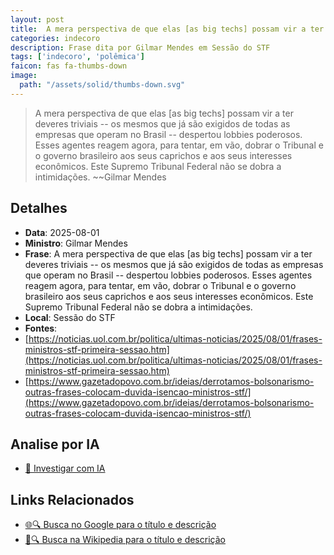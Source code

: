 ```yaml
---
layout: post
title:  A mera perspectiva de que elas [as big techs] possam vir a ter deveres triviais -- os mesmos que já são exigidos de todas as empresas que operam no Brasil -- despertou lobbies poderosos. Esses agentes reagem agora, para tentar, em vão, dobrar o Tribunal e o governo brasileiro aos seus caprichos e aos seus interesses econômicos. Este Supremo Tribunal Federal não se dobra a intimidações.
categories: indecoro
description: Frase dita por Gilmar Mendes em Sessão do STF
tags: ['indecoro', 'polêmica']
faicon: fas fa-thumbs-down
image:
  path: "/assets/solid/thumbs-down.svg"
---
```


> A mera perspectiva de que elas [as big techs] possam vir a ter deveres triviais -- os mesmos que já são exigidos de todas as empresas que operam no Brasil -- despertou lobbies poderosos. Esses agentes reagem agora, para tentar, em vão, dobrar o Tribunal e o governo brasileiro aos seus caprichos e aos seus interesses econômicos. Este Supremo Tribunal Federal não se dobra a intimidações.
> ~~Gilmar Mendes

## Detalhes
- **Data**: 2025-08-01
- **Ministro**: Gilmar Mendes
- **Frase**: A mera perspectiva de que elas [as big techs] possam vir a ter deveres triviais -- os mesmos que já são exigidos de todas as empresas que operam no Brasil -- despertou lobbies poderosos. Esses agentes reagem agora, para tentar, em vão, dobrar o Tribunal e o governo brasileiro aos seus caprichos e aos seus interesses econômicos. Este Supremo Tribunal Federal não se dobra a intimidações.
- **Local**: Sessão do STF
- **Fontes**:
- [https://noticias.uol.com.br/politica/ultimas-noticias/2025/08/01/frases-ministros-stf-primeira-sessao.htm](https://noticias.uol.com.br/politica/ultimas-noticias/2025/08/01/frases-ministros-stf-primeira-sessao.htm)
- [https://www.gazetadopovo.com.br/ideias/derrotamos-bolsonarismo-outras-frases-colocam-duvida-isencao-ministros-stf/](https://www.gazetadopovo.com.br/ideias/derrotamos-bolsonarismo-outras-frases-colocam-duvida-isencao-ministros-stf/)

## Analise por IA
- [🤖 Investigar com IA](https://www.perplexity.ai/search?q=%22Gilmar%20Mendes%22%2BA%20mera%20perspectiva%20de%20que%20elas%20%5Bas%20big%20techs%5D%20possam%20vir%20a%20ter%20deveres%20triviais%20--%20os%20mesmos%20que%20j%C3%A1%20s%C3%A3o%20exigidos%20de%20todas%20as%20empresas%20que%20operam%20no%20Brasil%20--%20despertou%20lobbies%20poderosos.%20Esses%20agentes%20reagem%20agora%2C%20para%20tentar%2C%20em%20v%C3%A3o%2C%20dobrar%20o%20Tribunal%20e%20o%20governo%20brasileiro%20aos%20seus%20caprichos%20e%20aos%20seus%20interesses%20econ%C3%B4micos.%20Este%20Supremo%20Tribunal%20Federal%20n%C3%A3o%20se%20dobra%20a%20intimida%C3%A7%C3%B5es.%2BSess%C3%A3o%20do%20STF)

## Links Relacionados
- [🌐🔍 Busca no Google para o título e descrição](https://www.google.com/search?q=%22Gilmar%20Mendes%22%2BA%20mera%20perspectiva%20de%20que%20elas%20%5Bas%20big%20techs%5D%20possam%20vir%20a%20ter%20deveres%20triviais%20--%20os%20mesmos%20que%20j%C3%A1%20s%C3%A3o%20exigidos%20de%20todas%20as%20empresas%20que%20operam%20no%20Brasil%20--%20despertou%20lobbies%20poderosos.%20Esses%20agentes%20reagem%20agora%2C%20para%20tentar%2C%20em%20v%C3%A3o%2C%20dobrar%20o%20Tribunal%20e%20o%20governo%20brasileiro%20aos%20seus%20caprichos%20e%20aos%20seus%20interesses%20econ%C3%B4micos.%20Este%20Supremo%20Tribunal%20Federal%20n%C3%A3o%20se%20dobra%20a%20intimida%C3%A7%C3%B5es.%2BSess%C3%A3o%20do%20STF)
- [📖🔍 Busca na Wikipedia para o título e descrição](https://pt.wikipedia.org/w/index.php?search=%22Gilmar%20Mendes%22%2BA%20mera%20perspectiva%20de%20que%20elas%20%5Bas%20big%20techs%5D%20possam%20vir%20a%20ter%20deveres%20triviais%20--%20os%20mesmos%20que%20j%C3%A1%20s%C3%A3o%20exigidos%20de%20todas%20as%20empresas%20que%20operam%20no%20Brasil%20--%20despertou%20lobbies%20poderosos.%20Esses%20agentes%20reagem%20agora%2C%20para%20tentar%2C%20em%20v%C3%A3o%2C%20dobrar%20o%20Tribunal%20e%20o%20governo%20brasileiro%20aos%20seus%20caprichos%20e%20aos%20seus%20interesses%20econ%C3%B4micos.%20Este%20Supremo%20Tribunal%20Federal%20n%C3%A3o%20se%20dobra%20a%20intimida%C3%A7%C3%B5es.%2BSess%C3%A3o%20do%20STF)

